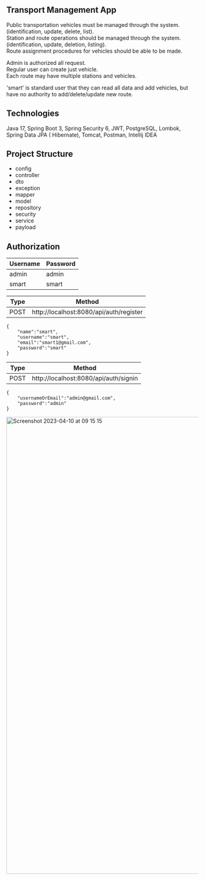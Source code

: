 ## Transport Management App


 Public transportation vehicles must be managed through the system.\
(identification, update, delete, list).\
 Station and route operations should be managed through the system.\
(identification, update, deletion, listing).\
 Route assignment procedures for vehicles should be able to be made.



Admin is authorized  all request.\
Regular user can create just vehicle.\
Each route may have multiple stations and vehicles.

 'smart' is standard user that they can read all data and add vehicles, but have no authority to add/delete/update new route.

## Technologies

Java 17, Spring Boot 3, Spring Security 6, JWT, PostgreSQL, Lombok, Spring Data JPA ( Hibernate), Tomcat, Postman, Intellij IDEA


## Project Structure

<ul>
  <li>config</li>
   <li>controller</li>
  <li>dto</li>
    <li>exception</li>
  <li>mapper </li>
<li>model </li>
  <li>repository</li>
<li>security</li>
  <li>service</li>
  <li>payload</li>

</ul>

## Authorization
| Username | Password |
|----------|----------|
| admin    | admin    |
| smart    | smart  |




| Type  | Method |
|-------| ------ |
| POST | http://localhost:8080/api/auth/register |

```
{
    "name":"smart",
    "username":"smart",
    "email":"smart1@gmail.com",
    "password":"smart"
}
```

| Type  | Method |
|-------| ------ |
| POST | http://localhost:8080/api/auth/signin |

```
{
    "usernameOrEmail":"admin@gmail.com",
    "password":"admin"
}
```

<img width="1193" alt="Screenshot 2023-04-10 at 09 15 15" src="https://user-images.githubusercontent.com/67038603/230839374-e9996ab8-3f98-41f3-addc-d66175828a7e.png">




